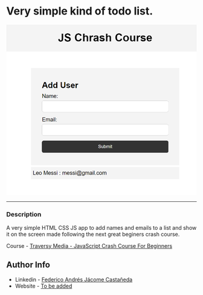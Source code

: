 # Very simple kind of todo list.

![Project Image](./main_img.png)

---

### Description
A very simple HTML CSS JS app to add names and emails to a list and show it on the screen made following the next great beginers crash course.

Course - [Traversy Media - JavaScript Crash Course For Beginners](https://www.youtube.com/watch?v=hdI2bqOjy3c&ab_channel=TraversyMedia)



## Author Info

- Linkedin - [Federico Andrés Jácome Castañeda](https://www.linkedin.com/in/federicojacome/)
- Website - [To be added](https://github.com/federocky)


